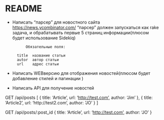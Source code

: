 # README

- Написать “​парсер” для новостного сайта ​https://news.ycombinator.com/
“парсер” ​должен запускаться как rake задача, и обрабатывать первые 5 страниц информации(​плюсом будет использование Sidekiq)

            Обязательные поля:

        title ­ название статьи
        autor ­ автор статьи
        url   ­ адрес статьи



- Написать WEB­версию для отображения новостей(​плюсом будет добавление стилей и пагинации ) ​

- Написать API для получение новостей

GET​
  /api/posts
[
  { title: ‘Article’,   url: ‘http://test.com’, author: ‘Jim’ },
  { title: ‘Article­2’, url: ‘http://test­2.com‘, author: ‘JO’ }
]

GET​
  /api/posts/:post_id
  { title: ‘Article’, url: ‘http://test.com’, author: ‘JO’ }
